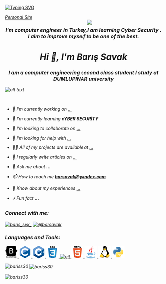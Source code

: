 [![Typing SVG](https://readme-typing-svg.herokuapp.com?color=%2336BCF7&lines=Hi+%F0%9F%91%8B%2C+I'm+Barış+Savak)](https://git.io/typing-svg)
<p><em><a href="https://bariss30.github.io/">Personal Site</a></br>
<img align='right' src="http://www.orcunokan.com/img/back-end-developer-programlama-dil-secimi.jpg"  width="240">
<h3 align="center">I'm computer engineer in Turkey,I am learning Cyber Security . I aim to improve myself to be one of the best.</h3>
<h1 align="center">Hi 👋, I'm Barış Savak</h1>
<h3 align="center">I am a computer engineering second class student
I study at DUMLUPINAR university</h3>

![alt text](http://img.freepik.com/free-vector/hacker-operating-laptop-cartoon-icon-illustration-technology-icon-concept-isolated-flat-cartoon-style_138676-2387.jpg?w=400)
<p align="left"> <a href="https://twitter.com/" target="blank"><img src="https://img.shields.io/twitter/follow/?logo=twitter&style=for-the-badge" alt="" /></a> </p>

- 🔭 I’m currently working on [...]()

- 🌱 I’m currently learning **cYBER SECURİTY** 

- 👯 I’m looking to collaborate on [...](...)

- 🤝 I’m looking for help with [...](...)

- 👨‍💻 All of my projects are available at [...](...)

- 📝 I regularly write articles on [...](...)

- 💬 Ask me about **...**

- 📫 How to reach me **barsavak@yandex.com**

- 📄 Know about my experiences [...](...)

- ⚡ Fun fact **...**

<h3 align="left">Connect with me:</h3>
<p align="left">
<a href="https://instagram.com/bari̇s_svk_" target="blank"><img align="center" src="https://raw.githubusercontent.com/rahuldkjain/github-profile-readme-generator/master/src/images/icons/Social/instagram.svg" alt="bari̇s_svk_" height="30" width="40" /></a>
<a href="https://www.hackerrank.com/@barsavak" target="blank"><img align="center" src="https://raw.githubusercontent.com/rahuldkjain/github-profile-readme-generator/master/src/images/icons/Social/hackerrank.svg" alt="@barsavak" height="30" width="40" /></a>
</p>

<h3 align="left">Languages and Tools:</h3>
<p align="left"> <a href="https://getbootstrap.com" target="_blank" rel="noreferrer"> <img src="https://raw.githubusercontent.com/devicons/devicon/master/icons/bootstrap/bootstrap-plain-wordmark.svg" alt="bootstrap" width="40" height="40"/> </a> <a href="https://www.cprogramming.com/" target="_blank" rel="noreferrer"> <img src="https://raw.githubusercontent.com/devicons/devicon/master/icons/c/c-original.svg" alt="c" width="40" height="40"/> </a> <a href="https://www.w3schools.com/cpp/" target="_blank" rel="noreferrer"> <img src="https://raw.githubusercontent.com/devicons/devicon/master/icons/cplusplus/cplusplus-original.svg" alt="cplusplus" width="40" height="40"/> </a> <a href="https://www.w3schools.com/css/" target="_blank" rel="noreferrer"> <img src="https://raw.githubusercontent.com/devicons/devicon/master/icons/css3/css3-original-wordmark.svg" alt="css3" width="40" height="40"/> </a> <a href="https://git-scm.com/" target="_blank" rel="noreferrer"> <img src="https://www.vectorlogo.zone/logos/git-scm/git-scm-icon.svg" alt="git" width="40" height="40"/> </a> <a href="https://www.w3.org/html/" target="_blank" rel="noreferrer"> <img src="https://raw.githubusercontent.com/devicons/devicon/master/icons/html5/html5-original-wordmark.svg" alt="html5" width="40" height="40"/> </a> <a href="https://www.java.com" target="_blank" rel="noreferrer"> <img src="https://raw.githubusercontent.com/devicons/devicon/master/icons/java/java-original.svg" alt="java" width="40" height="40"/> </a> <a href="https://www.linux.org/" target="_blank" rel="noreferrer"> <img src="https://raw.githubusercontent.com/devicons/devicon/master/icons/linux/linux-original.svg" alt="linux" width="40" height="40"/> </a> <a href="https://www.python.org" target="_blank" rel="noreferrer"> <img src="https://raw.githubusercontent.com/devicons/devicon/master/icons/python/python-original.svg" alt="python" width="40" height="40"/> </a> </p>

<p><img align="left" src="https://github-readme-stats.vercel.app/api/top-langs?username=bariss30&show_icons=true&locale=en&layout=compact" alt="bariss30" /></p>

<p>&nbsp;<img align="center" src="https://github-readme-stats.vercel.app/api?username=bariss30&show_icons=true&locale=en" alt="bariss30" /></p>

<p><img align="center" src="https://github-readme-streak-stats.herokuapp.com/?user=bariss30&" alt="bariss30" /></p>
